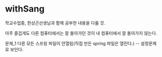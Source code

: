 # withSang
학교수업중, 한상곤선생님과 함께 공부한 내용을 다룰 것.

아주 즐겁게도 다른 컴퓨터에서는 잘 돌아가던 것이 내 컴퓨터에서 잘 돌아가지 않는다.

문제_1
다른 모든 스프링 파일이 안열림(직접 만든 spring 파일은 열린다.)
-- 설정문제로 보인다.
